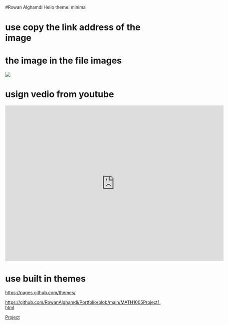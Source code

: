#Rowan Alghamdi 
Hello 
theme: minima
# use copy the link address of the image 
# the image in the file images
![](/images/image1.jpeg)


# usign vedio from youtube 

<iframe width="700" height="500" src="https://www.youtube.com/embed/dQw4w9WgXcQ" frameborder="0" allow="accelerometer; autoplay; clipboard-write; encrypted-media; gyroscope; picture-in-picture" allowfullscreen></iframe>

# use built in themes 
https://pages.github.com/themes/




https://github.com/RowanAlghamdi/Portfolio/blob/main/MATH1005Project1.html
<p><a href="MATH1005Project1.html">Project</a>
